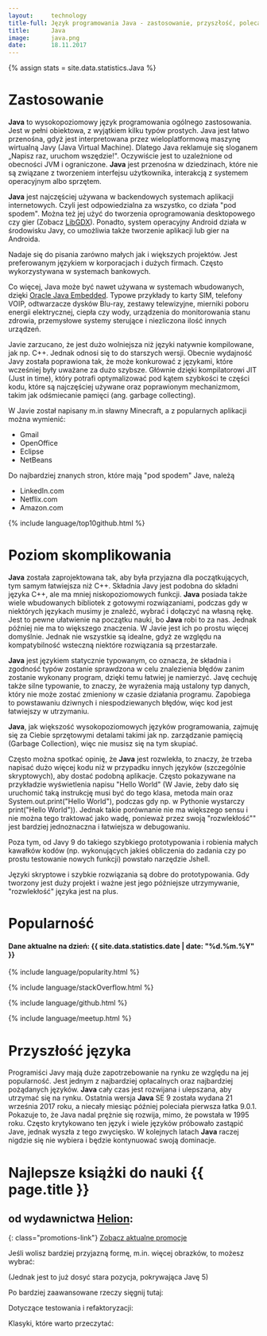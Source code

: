 ```yaml
---
layout:     technology
title-full: Język programowania Java - zastosowanie, przyszłość, polecane książki
title:      Java
image:		java.png
date:       18.11.2017
---
```


{% assign stats = site.data.statistics.Java %}

# Zastosowanie

**Java** to wysokopoziomowy język programowania ogólnego zastosowania. Jest w pełni obiektowa, z wyjątkiem kilku typów prostych. Java jest łatwo przenośna, gdyż jest interpretowana przez wieloplatformową maszynę wirtualną Javy (Java Virtual Machine). Dlatego Java reklamuje się sloganem „Napisz raz, uruchom wszędzie!". Oczywiście jest to uzależnione od obecności JVM i ograniczone. **Java** jest przenośna w dziedzinach, które nie są związane z tworzeniem interfejsu użytkownika, interakcją z systemem operacyjnym albo sprzętem.

**Java** jest najczęściej używana w backendowych systemach aplikacji internetowych. Czyli jest odpowiedzialna za wszystko, co działa "pod spodem". Można też jej użyć do tworzenia oprogramowania desktopowego czy gier (Zobacz [LibGDX](https://jaki-jezyk-programowania.pl/technologie/libgdx/)).
Ponadto, system operacyjny Android działa w środowisku Javy, co umożliwia także tworzenie aplikacji lub gier na Androida.

Nadaje się do pisania zarówno małych jak i większych projektów. Jest preferowanym językiem w korporacjach i dużych firmach. Często wykorzystywana w systemach bankowych.

Co więcej, Java może być nawet używana w systemach wbudowanych, dzięki [Oracle Java Embedded](http://www.oracle.com/technetwork/java/embedded/overview/index.html). Typowe przykłady to karty SIM, telefony VOIP, odtwarzacze dysków Blu-ray, zestawy telewizyjne, mierniki poboru energii elektrycznej, ciepła czy wody, urządzenia do monitorowania stanu zdrowia, przemysłowe systemy sterujące i niezliczona ilość innych urządzeń.

Javie zarzucano, że jest dużo wolniejsza niż języki natywnie kompilowane, jak np. C++. Jednak odnosi się to do starszych wersji. Obecnie wydajność Javy została poprawiona tak, że może konkurować z językami, które wcześniej były uważane za dużo szybsze. Głównie dzięki kompilatorowi JIT (Just in time), który potrafi optymalizować pod kątem szybkości te części kodu, które są najczęściej używane oraz poprawionym mechanizmom, takim jak odśmiecanie pamięci (ang. garbage collecting).

W Javie został napisany m.in sławny Minecraft, a z popularnych aplikacji można wymienić:
- Gmail
- OpenOffice
- Eclipse
- NetBeans

Do najbardziej znanych stron, które mają "pod spodem" Jave, należą
- LinkedIn.com
- Netflix.com
- Amazon.com

{% include language/top10github.html %}

# Poziom skomplikowania

**Java** została zaprojektowana tak, aby była przyjazna dla początkujących, tym samym łatwiejsza niż C++. Składnia Javy jest podobna do składni języka C++, ale ma mniej niskopoziomowych funkcji. **Java** posiada także wiele wbudowanych bibliotek z gotowymi rozwiązaniami, podczas gdy w niektórych językach musimy je znaleźć, wybrać i dołączyć na własną rękę. Jest to pewne ułatwienie na początku nauki, bo **Java** robi to za nas. Jednak później nie ma to większego znaczenia. W Javie jest ich po prostu więcej domyślnie. Jednak nie wszystkie są idealne, gdyż ze względu na kompatybilność wsteczną niektóre rozwiązania są przestarzałe.

**Java** jest językiem statycznie typowanym, co oznacza, że składnia i zgodność typów zostanie sprawdzona w celu znalezienia błędów zanim zostanie wykonany program, dzięki temu łatwiej je namierzyć. Javę cechuję także silne typowanie, to znaczy, że wyrażenia mają ustalony typ danych, który nie może zostać zmieniony w czasie działania programu. Zapobiega to powstawaniu dziwnych i niespodziewanych błędów, więc kod jest łatwiejszy w utrzymaniu.

**Java**, jak większość wysokopoziomowych języków programowania, zajmuję się za Ciebie sprzętowymi detalami takimi jak np. zarządzanie pamięcią (Garbage Collection), więc nie musisz się na tym skupiać.

Często można spotkać opinię, że **Java** jest rozwlekła, to znaczy, że trzeba napisać dużo więcej kodu niż w przypadku innych języków (szczególnie skryptowych), aby dostać podobną aplikacje. Często pokazywane na przykładzie wyświetlenia napisu "Hello World" (W Javie, żeby dało się uruchomić taką instrukcję musi być do tego klasa, metoda main oraz System.out.print("Hello World"), podczas gdy np. w Pythonie wystarczy print("Hello World")). Jednak takie porównanie nie ma większego sensu i nie można tego traktować jako wadę, ponieważ przez swoją "rozwlekłość"" jest bardziej jednoznaczna i łatwiejsza w debugowaniu.

Poza tym, od Javy 9 do takiego szybkiego prototypowania i robienia małych kawałków kodów (np. wykonujących jakieś obliczenia do zadania czy po prostu testowanie nowych funkcji) powstało narzędzie Jshell.

Języki skryptowe i szybkie rozwiązania są dobre do prototypowania. Gdy tworzony jest duży projekt i ważne jest jego późniejsze utrzymywanie, "rozwlekłość" języka jest na plus.

# Popularność

<h4>Dane aktualne na dzień: {{ site.data.statistics.date | date: "%d.%m.%Y"  }}</h4>

{% include language/popularity.html %}

{% include language/stackOverflow.html %}

{% include language/github.html %}

{% include language/meetup.html %}

# Przyszłość języka

Programiści Javy mają duże zapotrzebowanie na rynku ze względu na jej popularność. Jest jednym z najbardziej opłacalnych oraz najbardziej pożądanych języków. **Java** cały czas jest rozwijana i ulepszana, aby utrzymać się na rynku. Ostatnia wersja **Java** SE 9 została wydana 21 września 2017 roku, a niecały miesiąc później poleciała pierwsza łatka 9.0.1. Pokazuje to, że Java nadal prężnie się rozwija, mimo, że powstała w 1995 roku. Często krytykowano ten język i wiele języków próbowało zastąpić Jave, jednak wyszła z tego zwycięsko. W kolejnych latach **Java** raczej nigdzie się nie wybiera i będzie kontynuować swoją dominacje.

# Najlepsze książki do nauki {{ page.title }}
## od wydawnictwa [Helion](https://helion.pl/view/9102Q):

{: class="promotions-link"}
[Zobacz aktualne promocje](https://helion.pl/page/9102Q/promocje)


<div class="book">
    <script src="https://helion.pl/plugins/new/ksiazkasm.phi?id=javp10&nr=9102Q&size=181&utf8=1"></script>
</div>

<div class="book">
    <script src="https://helion.pl/plugins/new/ksiazkasm.phi?id=javpp6&nr=9102Q&size=181&utf8=1"></script>
</div>

<div class="book">
    <script src="https://helion.pl/plugins/new/ksiazkasm.phi?id=javkp9&nr=9102Q&size=181&utf8=1"></script>
</div>


Jeśli wolisz bardziej przyjazną formę, m.in. więcej obrazków, to możesz wybrać:

<div class="book">
    <script src="https://helion.pl/plugins/new/ksiazkasm.phi?id=javrg2&nr=9102Q&size=181&utf8=1"></script>
</div>
(Jednak jest to już dosyć stara pozycja, pokrywająca Javę 5)

Po bardziej zaawansowane rzeczy sięgnij tutaj:

<div class="book">
    <script src="https://helion.pl/plugins/new/ksiazkasm.phi?id=javtzx&nr=9102Q&size=181&utf8=1"></script>
</div>

<div class="book">
    <script src="https://helion.pl/plugins/new/ksiazkasm.phi?id=jave2v&nr=9102Q&size=181&utf8=1"></script>
</div>

<div class="book">
    <script src="https://helion.pl/plugins/new/ksiazkasm.phi?id=javapf&nr=9102Q&size=181&utf8=1"></script>
</div>

<div class="book">
    <script src="https://helion.pl/plugins/new/ksiazkasm.phi?id=jav8pd&nr=9102Q&size=181&utf8=1"></script>
</div>

<div class="book">
    <script src="https://helion.pl/plugins/new/ksiazkasm.phi?id=wzorvv&nr=9102Q&size=181&utf8=1"></script>
</div>

Dotyczące testowania i refaktoryzacji:

<div class="book">
    <script src="https://helion.pl/plugins/new/ksiazkasm.phi?id=tddpro&nr=9102Q&size=181&utf8=1"></script>
</div>

<div class="book">
    <script src="https://helion.pl/plugins/new/ksiazkasm.phi?id=refukv&nr=9102Q&size=181&utf8=1"></script>
</div>


Klasyki, które warto przeczytać:

<div class="book">
    <script src="https://helion.pl/plugins/new/ksiazkasm.phi?id=thij4v&nr=9102Q&size=181&utf8=1"></script>
</div>